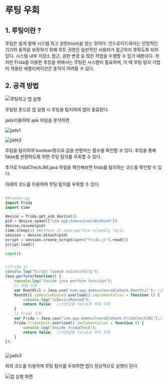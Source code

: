 # 루팅 우회

## 1. 루팅이란 ?

루팅은 쉽게 말해 시스템 최고 권한(root)을 얻는 것이다. 안드로이드에서는 안정적인 기기의 동작을 보장하기 위해 루트 권한은 일반적인 사용자가 접근하지 못하도록 되어 있다. 시스템 내부 저장소 접근, 권한 변경 등 많은 작업을 수행할 수 있기 때문이다. 하지만 Frida를 이용한 후킹을 위해서는 루팅된 시스템이 필요하며, 이 때 루팅 탐지 기법이 적용된 애플리케이션은 동작이 어려울 수 있다.


## 2. 공격 방법

![루팅하고 앱 실행](https://user-images.githubusercontent.com/53963779/200763026-84f11295-bcab-43c1-a408-72873e56eb49.png)

 루팅된 폰으로 앱 실행 시 루팅을 탐지하여 앱이 종료된다.

 jadx이용하여 apk 파일을 분석하면 

![jadx1](https://user-images.githubusercontent.com/53963779/200761967-567111da-6d5c-4f45-bc86-69cc4bf98254.png)

![jadx2](https://user-images.githubusercontent.com/53963779/200762046-1b0a707a-4553-4905-abf9-3b9a2ad503d1.png)


 루팅을 탐지하여 boolean형으로 값을 반환하는 함수를 확인할 수 있다. 후킹을 통해 false를 반환하도록 하면 루팅 탐지를 우회할 수 있다.

 추가로 fridaCheckJNI.java 파일을 확인해보면 frida를 탐지하는 코드를 확인할 수 있다.

 아래의 코드를 이용하여 루팅 탐지를 우회할 수 있다.
```python

##loader.py
import frida
import time

device = frida.get_usb_device(1)
pid = device.spawn(["com.app.damnvulnerablebank"])
device.resume(pid)
time.sleep(1) #Without it Java.perform silently fails
session = device.attach(pid)
script = session.create_script(open("frida.js").read())
script.load()

input()

```

```javascript

//frida.js
console.log("Script loaded successfully");
Java.perform(function() {
    console.log("Inside java perform function");
    // 루팅 우회
    var RootUtil = Java.use("com.app.damnvulnerablebank.RootUtil"); //RootUtil 파일 사용 선언
    RootUtil.isDeviceRooted.overload().implementation = function () {
        console.log("isDeviceRooted");
        return false;  //리턴값을 false로 하여 우회
    }
    // frida 우회
    var Frida = Java.use("com.app.damnvulnerablebank.FridaCheckJNI");//RootUtil 파일 사용 선언
    Frida.fridaCheck.overload().implementation = function () {
        console.log("Inside fridaCheck");
        return false;  //리턴값을 false로 하여 우회
    }
});



```


![jadx3](https://user-images.githubusercontent.com/53963779/201001702-42e5cd41-1791-4913-8e0c-cf3ac9c198dd.png)

 
 위의 코드를 이용하여 루팅 탐지를 우회하면 앱이 정상적으로 실행이 된다.

![앱 실행 화면](https://user-images.githubusercontent.com/53963779/200764618-c8289263-1797-4e7b-896c-ef008df06fc2.png)

